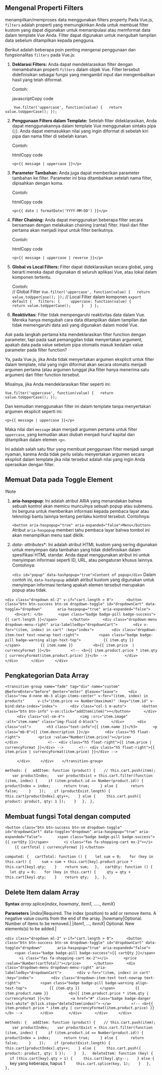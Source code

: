 ## Mengenal Properti Filters
menampilkan/memproses data menggunakan filters property
Pada Vue.js, `filters` adalah properti yang memungkinkan Anda untuk membuat filter kustom yang dapat digunakan untuk memanipulasi atau memformat data dalam template Vue Anda. Filter dapat digunakan untuk mengubah tampilan data sebelum ditampilkan kepada pengguna.

Berikut adalah beberapa poin penting mengenai penggunaan dan fungsionalitas `filters` pada Vue.js:

1. **Deklarasi Filters:** Anda dapat mendeklarasikan filter dengan menambahkan properti `filters` dalam objek Vue. Filter tersebut didefinisikan sebagai fungsi yang mengambil input dan mengembalikan hasil yang telah diformat.
    
    Contoh:
    
    javascriptCopy code
    
```
    Vue.filter('uppercase', function(value) {   return value.toUpperCase(); });
```
2. **Penggunaan Filters dalam Template:** Setelah filter dideklarasikan, Anda dapat menggunakannya dalam template Vue menggunakan sintaks pipa (`|`). Anda dapat memasukkan nilai yang ingin diformat di sebelah kiri pipa dan nama filter di sebelah kanan.
    
    Contoh:
    
    htmlCopy code
    
    `<p>{{ message | uppercase }}</p>`
    
3. **Parameter Tambahan:** Anda juga dapat memberikan parameter tambahan ke filter. Parameter ini bisa ditambahkan setelah nama filter, dipisahkan dengan koma.
    
    Contoh:
    
    htmlCopy code
    
    `<p>{{ date | formatDate('YYYY-MM-DD') }}</p>`
    
4. **Filter Chaining:** Anda dapat menggunakan beberapa filter secara bersamaan dengan melakukan chaining (rantai) filter. Hasil dari filter pertama akan menjadi input untuk filter berikutnya.
    
    Contoh:
    
    htmlCopy code
    
    `<p>{{ message | uppercase | reverse }}</p>`
    
5. **Global vs Local Filters:** Filter dapat dideklarasikan secara global, yang berarti mereka dapat digunakan di seluruh aplikasi Vue, atau lokal dalam komponen tertentu.
    
    Contoh:    
    // Global Filter 
    `Vue.filter('uppercase', function(value) {   return value.toUpperCase(); });` 
    // Local Filter dalam komponen 
    `export default {   filters: {     uppercase: function(value) {       return value.toUpperCase();     }   } };`
    
6. **Reaktivitas:** Filter tidak mempengaruhi reaktivitas data dalam Vue. Mereka hanya mengubah cara data ditampilkan dalam tampilan dan tidak memengaruhi data asli yang digunakan dalam model Vue.

*Ask*
pada langkah pertama kita mendeklarasikan filter function dengan parameter, tapi pada saat pemanggilan tidak menyertakan argument, apakah data pada value sebelum pipa otomatis masuk kedalam value parameter pada filter function?

Ya, pada Vue.js, jika Anda tidak menyertakan argumen eksplicit untuk filter dalam template, nilai yang ingin diformat akan secara otomatis menjadi argumen pertama (atau argumen tunggal jika filter hanya menerima satu argumen) dari filter function tersebut.

Misalnya, jika Anda mendeklarasikan filter seperti ini:

`Vue.filter('uppercase', function(value) {   return value.toUpperCase(); });`

Dan kemudian menggunakan filter ini dalam template tanpa menyertakan argumen eksplicit seperti ini:

`<p>{{ message | uppercase }}</p>`

Maka nilai dari `message` akan menjadi argumen pertama untuk filter `uppercase`, yang kemudian akan diubah menjadi huruf kapital dan ditampilkan dalam elemen `<p>`.

Ini adalah salah satu fitur yang membuat penggunaan filter menjadi sangat nyaman, karena Anda tidak perlu selalu menyertakan argumen secara eksplisit dalam template jika nilai tersebut adalah nilai yang ingin Anda operasikan dengan filter.
## Memuat Data pada Toggle Element
!Note
1. **aria-haspopup**: Ini adalah atribut ARIA yang menandakan bahwa sebuah kontrol akan memicu munculnya sebuah popup atau submenu. Ini berguna untuk memberikan informasi kepada pembaca layar atau teknologi bantu lainnya tentang perilaku kontrol tersebut. Contohnya:

    `<button aria-haspopup="true" aria-expanded="false">Menu</button>`
    Atribut `aria-haspopup` memberi tahu pembaca layar bahwa tombol ini akan menampilkan menu saat diklik.
    
2. __data-_ attributes_*: Ini adalah atribut HTML kustom yang sering digunakan untuk menyimpan data tambahan yang tidak didefinisikan dalam spesifikasi HTML standar. Anda dapat menggunakan atribut ini untuk menyimpan informasi seperti ID, URL, atau pengaturan khusus lainnya. Contohnya:

    `<div id="popup" data-hashpopup="true">Content of popup</div>`
    Dalam contoh ini, `data-hashpopup` adalah atribut kustom yang digunakan untuk menyimpan informasi tentang apakah elemen tersebut merupakan popup atau tidak.

`<div class="dropdown ml-2" v-if="cart.length > 0">`
          `<button class="btn btn-success btn-sm dropdown-toggle" id="dropdownCart" data-toggle="dropdown"`
            `aria-haspopup="true" aria-expanded="false">`
            `<b>cart: </b>`
            `<span class="badge badge-pill badge-success">{{ cart.length }}</span>`
          `</button>`
          `<div class="dropdown-menu dropdown-menu-right" aria-labelledby="dropdownCart">`
            `<div v-for="(item, index) in cart" :key="index">`
              `<div class="dropdown-item-text text-nowrap text-right">`
                `<span class="badge badge-pill badge-warning align-text-top">`
                  `{{ item.qty }}`
                `</span>`
                `{{ item.name }}`
                `<b>{{ item.price  | currencyFormat }}</b>`
                `<!-- <b>{{ item.product.price * item.qty | currencyFormat(item.product.price) }}</b> -->`
              `</div>`
            `</div>`
          `</div>`
        `</div>`


## Pengkategorian Data Array
`<transition-group name="fade" tag="div" name="custom" @beforeEnter="before" @enter="enter" @leave="leave">`
        `<div class="row d-none mb-3 align-items-center" v-for="(item, index) in products"`
          `v-if="item.price <= Number(maximum)" :key="item.id" v-bind:data-index="index">`
          `<div class="col-1 m-auto">`
            `<button class="btn btn-info" v-on:click="addItem(item)">+</button>`
          `</div>`
          `<div class="col-sm-4">`
            `<img :src="item.image" :alt="item.name" class="img-fluid d-block">`
          `</div>`
          `<div class="col">`
            `<h3 class="text-info">{{ item.name }}</h3>`
            `<p class="mb-0">{{ item.description }}</p>`
            `<div class="h5 float-right">`
              `<price :value="Number(item.price)"></price>`
            `</div>`
            
            `<!-- <div class="h5 float-right">{{ item.price | currencyFormat }}</div> -->`
            `<!-- <div class="h5 float-right">{{ item.price | currencyFormat(item.price) }}</div> -->`

          `</div>`
        `</div>`
      `</transition-group>`

`methods: {`
    `addItem: function (product) {`
      `// this.cart.push(item);`
      `var productIndex;`
      `var productExist = this.cart.filter(function (item, index) {`
        `if (item.product.id == Number(product.id)) {`
          `productIndex = index;`
          `return true;`
        `} else {`
          `return false;`
        `}`
      `});`
      `if (productExist.length) {`
        `this.cart[productIndex].qty++;`
      `} else {`
        `this.cart.push({ product: product, qty: 1 });`
      `}`
    `},`
  `},`

## Membuat fungsi Total dengan computed
`<button class="btn btn-success btn-sm dropdown-toggle" id="dropdownCart" data-toggle="dropdown" aria-haspopup="true" aria-expanded="false">`
            `<span class="badge badge-pill badge-success">{{ cartQty }}</span>`
            `<i class="fas fa-shopping-cart mx-2"></i>`
            `{{ cartTotal | currencyFormat }}`
`</button>`

`computed: {`
    `cartTotal: function () {`
      `let sum = 0;`
      `for (key in this.cart) {`
        `sum = sum + this.cart[key].product.price * this.cart[key].qty;`
      `}`
      `return sum;`
    `},`
    `cartQty: function () {`
      `let qty = 0;`
      `for (key in this.cart) {`
        `qty = qty + this.cart[key].qty;`
      `}`
      `return qty;`
    `},`
  `},`
## Delete Item dalam Array
**Syntax**
_array_.splice(_index_, _howmany_, _item1_, ....., _itemX_)

**Parameters**
|_index_|Required.  The index (position) to add or remove items.  A negative value counts from the end of the array.
|howmany|Optional. Number of items to be removed.|
|_item1_, ..., _itemX_| Optional.  New elements(s) to be added.|

`<div class="dropdown ml-2" v-if="cart.length > 0">`
          `<button class="btn btn-success btn-sm dropdown-toggle" id="dropdownCart" data-toggle="dropdown"`
            `aria-haspopup="true" aria-expanded="false">`
            `<span class="badge badge-pill badge-success">{{ cartQty }}</span>`
            `<i class="fas fa-shopping-cart mx-2"></i>`
            `<price :value="Number(cartTotal)"></price>`
          `</button>`
          `<div class="dropdown-menu dropdown-menu-right" aria-labelledby="dropdownCart">`
            `<div v-for="(item, index) in cart" :key="index">`
              `<div class="dropdown-item-text text-nowrap text-right">`
                `<span class="badge badge-pill badge-warning align-text-top">`
                  `{{ item.qty }}`
                `</span>`
                `{{ item.product.name }}`
                `<b>{{ item.product.price * item.qty | currencyFormat }}</b>`
                `<a href="#" class="badge badge-danger text-white" @click.stop="deleteItem(index)">-</a>`
                `<!-- <b>{{ item.product.price * item.qty | currencyFormat(item.product.price) }}</b> -->`
              `</div>`
            `</div>`
          `</div>`
        `</div>`


`methods: {`
    `addItem: function (product) {`
      `// this.cart.push(item);`
      `var productIndex;`
      `var productExist = this.cart.filter(function (item, index) {`
        `if (item.product.id == Number(product.id)) {`
          `productIndex = index;`
          `return true;`
        `} else {`
          `return false;`
        `}`
      `});`
      `if (productExist.length) {`
        `this.cart[productIndex].qty++;`
      `} else {`
        `this.cart.push({ product: product, qty: 1 });`
      `}`
    `},`
    `deleteItem: function (key) {`
      `if (this.cart[key].qty > 1) {`
        `this.cart[key].qty--;`
      `} else {`
      key yang keberapa, hapus 1
        `this.cart.splice(key, 1);`
      `}`
    `},`
  `},`